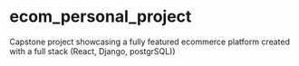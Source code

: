 # ecom_personal_project
Capstone project showcasing a fully featured ecommerce platform created with a full stack (React, Django, postgrSQL))
